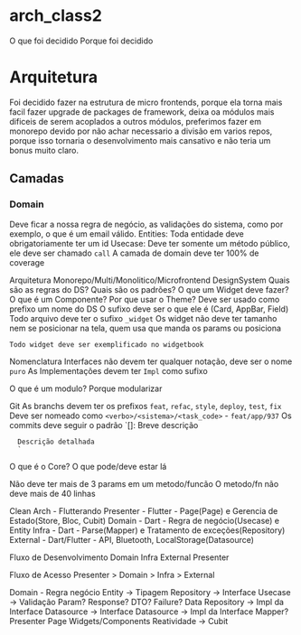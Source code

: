 # arch_class2

O que foi decidido
Porque foi decidido

# Arquitetura
Foi decidido fazer na estrutura de micro frontends, porque ela torna mais facil fazer upgrade de packages de framework, deixa oa módulos mais dificeis de serem acoplados a outros módulos, preferimos fazer em monorepo devido por não achar necessario a divisão em varios repos, porque isso tornaria o desenvolvimento mais cansativo e não teria um bonus muito claro.

## Camadas

### Domain
  Deve ficar a nossa regra de negócio, as validações do sistema, como por exemplo, o que é um email válido.
  Entities: Toda entidade deve obrigatoriamente ter um id
  Usecase: Deve ter somente um método público, ele deve ser chamado `call`
  A camada de domain deve ter 100% de coverage


Arquitetura
  Monorepo/Multi/Monolitico/Microfrontend
  DesignSystem
    Quais são as regras do DS?
    Quais são os padrões?
    O que um Widget deve fazer?
    O que é um Componente?
    Por que usar o Theme?
    Deve ser usado como prefixo um nome do DS
    O sufixo deve ser o que ele é (Card, AppBar, Field)
    Todo arquivo deve ter o sufixo `_widget`
    Os widget não deve ter tamanho nem se posicionar na tela, quem usa que manda os params ou posiciona

    Todo widget deve ser exemplificado no widgetbook
  Nomenclatura
    Interfaces não devem ter qualquer notação, deve ser o nome `puro`
    As Implementações devem ter `Impl` como sufixo

  O que é um modulo?
    Porque modularizar

  Git
    As branchs devem ter os prefixos `feat`, `refac`, `style`, `deploy`, `test`, `fix`
    Deve ser nomeado como `<verbo>/<sistema>/<task_code>` - `feat/app/937`
    Os commits deve seguir o padrão
      `[<verbo>]: Breve descrição

      Descrição detalhada
      `
  O que é o Core?
    O que pode/deve estar lá

  Não deve ter mais de 3 params em um metodo/funcão
  O metodo/fn não deve mais de 40 linhas


Clean Arch - Flutterando
  Presenter - Flutter - Page(Page) e Gerencia de Estado(Store, Bloc, Cubit)
  Domain - Dart - Regra de negócio(Usecase) e Entity
  Infra - Dart - Parse(Mapper) e Tratamento de exceções(Repository)
  External - Dart/Flutter - API, Bluetooth, LocalStorage(Datasource)

Fluxo de Desenvolvimento
  Domain
  Infra
  External
  Presenter

Fluxo de Acesso
  Presenter > Domain > Infra > External


Domain - Regra negócio
  Entity -> Tipagem
  Repository -> Interface
  Usecase -> Validação
  Param?
  Response?
  DTO?
  Failure?
Data
  Repository -> Impl da Interface
  Datasource -> Interface
  Datasource -> Impl da Interface
  Mapper?
Presenter
  Page
    Widgets/Components
  Reatividade -> Cubit